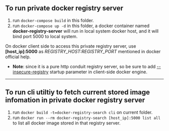 To run private docker registry server
------

1. run `docker-compose build` in this folder.
2. run `docker-compose up -d` in this folder, a docker container named **docker-registry-server** will run in local system docker host, and it will bind port 5000 to local system.

On docker client side to access this private registry server, use **[host_ip]:5000** as *REGISTRY_HOST:REGISTRY_PORT* mentioned in docker official help.

* **Note**: since it is a pure http conduit registry server, so be sure to add [--insecure-registry](https://docs.docker.com/registry/insecure/#deploying-a-plain-http-registry) startup parameter in client-side docker engine.

<hr/>

To run cli utiltiy to fetch current stored image infomation in private docker registry server
------

1. run `docker build -t=docker-registry-search cli` on current folder.
2. run  `docker run --rm docker-registry-search [host_ip]:5000 list all` to list all docker image stored in that registry server.